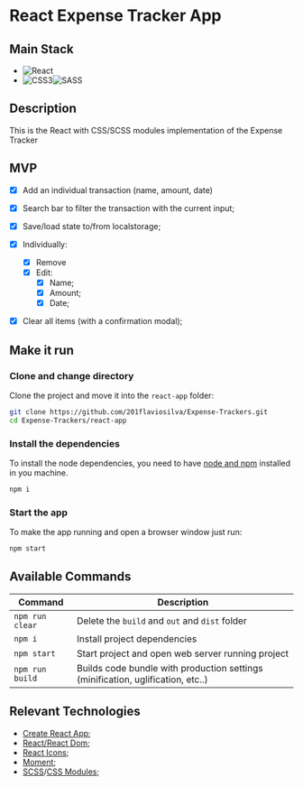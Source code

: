 # React Expense Tracker App

## Main Stack

- ![React](https://img.shields.io/badge/react-%2320232a.svg?style=for-the-badge&logo=react&logoColor=%2361DAFB)
- ![CSS3](https://img.shields.io/badge/css3-%231572B6.svg?style=for-the-badge&logo=css3&logoColor=white)![SASS](https://img.shields.io/badge/SASS-hotpink.svg?style=for-the-badge&logo=SASS&logoColor=white)

## Description

This is the React with CSS/SCSS modules implementation of the Expense Tracker
## MVP

- [x] Add an individual transaction (name, amount, date)
- [x] Search bar to filter the transaction with the current input;
- [x] Save/load state to/from localstorage;
- [x] Individually:
  - [x] Remove
  - [x] Edit:
    - [x] Name;
    - [x] Amount;
    - [x] Date;
- [x] Clear all items (with a confirmation modal);


## Make it run

### Clone and change directory

Clone the project and move it into the `react-app` folder:

```sh
git clone https://github.com/201flaviosilva/Expense-Trackers.git
cd Expense-Trackers/react-app
```

### Install the dependencies

To install the node dependencies, you need to have [node and npm](https://nodejs.org) installed in you machine.

```sh
npm i
```

### Start the app

To make the app running and open a browser window just run:

```sh
npm start
```

## Available Commands

| Command         | Description                                                                     |
| --------------- | ------------------------------------------------------------------------------- |
| `npm run clear` | Delete the `build` and `out` and `dist` folder                                  |
| `npm i`         | Install project dependencies                                                    |
| `npm start`     | Start project and open web server running project                               |
| `npm run build` | Builds code bundle with production settings (minification, uglification, etc..) |


## Relevant Technologies

- [Create React App](https://create-react-app.dev/);
- [React/React Dom](https://react.dev/);
- [React Icons](https://react-icons.github.io/react-icons/);
- [Moment](https://momentjs.com/);
- [SCSS](https://sass-lang.com/)/[CSS Modules](https://github.com/css-modules/css-modules);
